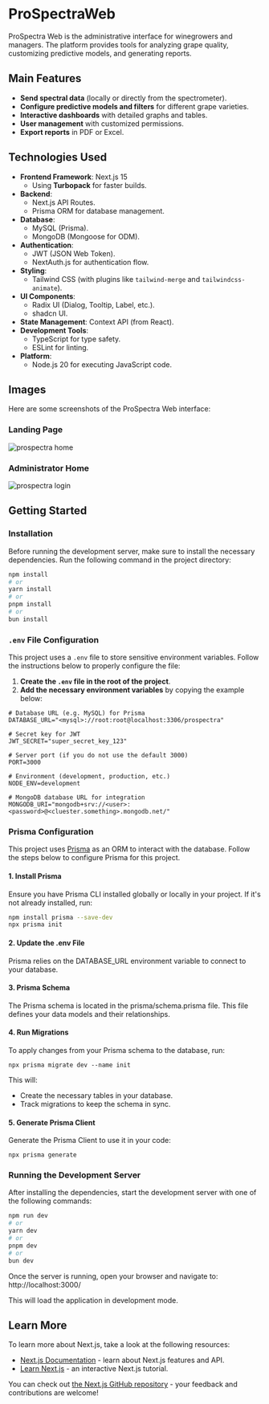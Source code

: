 # ProSpectraWeb
ProSpectra Web is the administrative interface for winegrowers and managers. The platform provides tools for analyzing grape quality, customizing predictive models, and generating reports.

## Main Features
- **Send spectral data** (locally or directly from the spectrometer).
- **Configure predictive models and filters** for different grape varieties.
- **Interactive dashboards** with detailed graphs and tables.
- **User management** with customized permissions.
- **Export reports** in PDF or Excel.

## Technologies Used
- **Frontend Framework**: Next.js 15
  - Using **Turbopack** for faster builds.
- **Backend**: 
  - Next.js API Routes.
  - Prisma ORM for database management.
- **Database**:
  - MySQL (Prisma).
  - MongoDB (Mongoose for ODM).
- **Authentication**: 
  - JWT (JSON Web Token).
  - NextAuth.js for authentication flow.
- **Styling**:
  - Tailwind CSS (with plugins like `tailwind-merge` and `tailwindcss-animate`). 
- **UI Components**:
  - Radix UI (Dialog, Tooltip, Label, etc.).
  - shadcn UI.
- **State Management**: Context API (from React).
- **Development Tools**:
  - TypeScript for type safety.
  - ESLint for linting.
- **Platform**:
  - Node.js 20 for executing JavaScript code.

## Images

Here are some screenshots of the ProSpectra Web interface:

### Landing Page

![prospectra home](https://github.com/user-attachments/assets/c0030ab6-518d-49f4-b602-817efe221802)

### Administrator Home

![prospectra login](https://github.com/user-attachments/assets/97f0f17e-387c-421d-9eb1-2b1a2c34f3af)

## Getting Started

### Installation

Before running the development server, make sure to install the necessary dependencies. Run the following command in the project directory:

```bash
npm install
# or
yarn install
# or
pnpm install
# or
bun install
```

### `.env` File Configuration

This project uses a `.env` file to store sensitive environment variables. Follow the instructions below to properly configure the file:

1. **Create the `.env` file in the root of the project**.
2. **Add the necessary environment variables** by copying the example below:

```env
# Database URL (e.g. MySQL) for Prisma
DATABASE_URL="<mysql>://root:root@localhost:3306/prospectra"

# Secret key for JWT
JWT_SECRET="super_secret_key_123"

# Server port (if you do not use the default 3000)
PORT=3000

# Environment (development, production, etc.)
NODE_ENV=development

# MongoDB database URL for integration
MONGODB_URI="mongodb+srv://<user>:<password>@<cluester.something>.mongodb.net/"
```

### Prisma Configuration

This project uses [Prisma](https://www.prisma.io/) as an ORM to interact with the database. Follow the steps below to configure Prisma for this project.

#### 1. Install Prisma

Ensure you have Prisma CLI installed globally or locally in your project. If it's not already installed, run:

```bash
npm install prisma --save-dev
npx prisma init
```

#### 2. Update the .env File

Prisma relies on the DATABASE_URL environment variable to connect to your database.

#### 3. Prisma Schema

The Prisma schema is located in the prisma/schema.prisma file. This file defines your data models and their relationships.

#### 4. Run Migrations

To apply changes from your Prisma schema to the database, run:

```
npx prisma migrate dev --name init
```
This will:

- Create the necessary tables in your database.
- Track migrations to keep the schema in sync.

#### 5. Generate Prisma Client

Generate the Prisma Client to use it in your code:
```
npx prisma generate
```



### Running the Development Server

After installing the dependencies, start the development server with one of the following commands:

```bash
npm run dev
# or
yarn dev
# or
pnpm dev
# or
bun dev
```

Once the server is running, open your browser and navigate to: http://localhost:3000/

This will load the application in development mode.

## Learn More

To learn more about Next.js, take a look at the following resources:

- [Next.js Documentation](https://nextjs.org/docs) - learn about Next.js features and API.
- [Learn Next.js](https://nextjs.org/learn) - an interactive Next.js tutorial.

You can check out [the Next.js GitHub repository](https://github.com/vercel/next.js) - your feedback and contributions are welcome!

